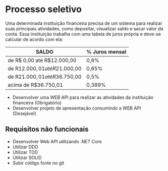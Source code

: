 # Processo seletivo

Uma determinada instituição financeira precisa de um sistema para realizar suas principais atividades, como depositar, visualizar saldo e sacar valor da conta. Essa instituição trabalha com uma tabela de juros própria e deve-se calcular de acordo com ela:


| SALDO                                | % Juros mensal |
|--------------------------------------|----------------|
| de       R$     0,00 até R$12.000,00 |         0,8%   |
| de       R$12.000,01 até R$21.000,00 |         0,65%  |
| de       R$21.000,01 até R$36.750,00 |         0,5%   |
| acima de R$36.750,01                 |         0,389% |


- Desenvolver uma WEB API para realizar as atividades da instituição financeira (Obrigatório)
- Desenvolver projeto de apresentação consumindo a WEB API (Desejável)


Requisitos não funcionais
--------------------------
- Desenvolver Web API utilizando .NET Core
- Utilizar DDD
- Utilizar TDD
- Utilizar SOLID
- Subir código fonte no git
